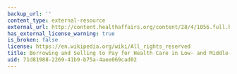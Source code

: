 ```yaml
---
backup_url: ''
content_type: external-resource
external_url: http://content.healthaffairs.org/content/28/4/1056.full.html
has_external_license_warning: true
is_broken: false
license: https://en.wikipedia.org/wiki/All_rights_reserved
title: Borrowing and Selling to Pay for Health Care in Low- and Middle-income Countries.
uid: 71d81988-2269-41b9-b75a-4aee069cad02
---
```

